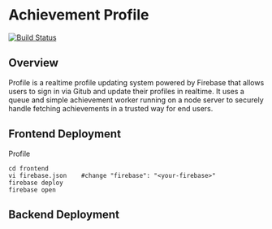 # Achievement Profile

[![Build Status](https://travis-ci.org/PivotalExpert/profile.svg?branch=master)](https://travis-ci.org/PivotalExpert/profile)

## Overview

Profile is a realtime profile updating system powered by Firebase that allows users to sign in via Gitub and update their profiles in realtime. It uses a queue and simple achievement worker running on a node server to securely handle fetching achievements in a trusted way for end users.

## Frontend Deployment

Profile

```shell
cd frontend
vi firebase.json    #change "firebase": "<your-firebase>" 
firebase deploy
firebase open
```

## Backend Deployment
